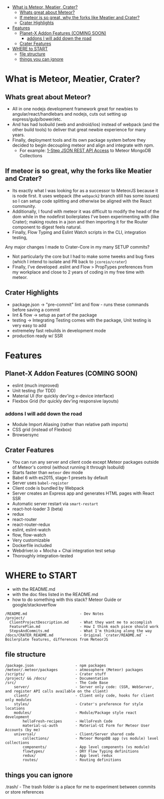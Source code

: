 <!-- TOC -->

- [What is Meteor, Meatier, Crater?](#what-is-meteor-meatier-crater)
    - [Whats great about Meteor?](#whats-great-about-meteor)
    - [If meteor is so great, why the forks like Meatier and Crater?](#if-meteor-is-so-great-why-the-forks-like-meatier-and-crater)
    - [Crater Highlights](#crater-highlights)
- [Features](#features)
    - [Planet-X Addon Features (COMING SOON)](#planet-x-addon-features-coming-soon)
        - [addons I will add down the road](#addons-i-will-add-down-the-road)
    - [Crater Features](#crater-features)
- [WHERE to START](#where-to-start)
    - [file structure](#file-structure)
    - [things you can ignore](#things-you-can-ignore)

<!-- /TOC -->

# What is Meteor, Meatier, Crater?
## Whats great about Meteor?
- All in one nodejs development framework great for newbies to angular/react/handlebars and nodejs, cuts out setting up express/gulp/bower/etc.
- And has had Isobuild (web and android/ios) instead of webpack (and the other build tools) to deliver that great newbie experience for many years. 
- Finally, deployment tools and its own package system before they decided to begin decoupling meteor and align and integrate with npm.
    - For example: [1-Step JSON REST API Access](https://atmospherejs.com/simple/rest) to Meteor MongoDB Collections 

## If meteor is so great, why the forks like Meatier and Crater?
- Its exactly what I was looking for as a successor to MeteorJS because it is node first. It uses webpack (the `webpack2` branch still has some issues) so I can setup code splitting and otherwise be aligned with the React community.
- Additionally, I found with meteor it was difficult to modify the head of the dom while in the nodefirst boilerplates I've been experimenting with (like Crater); making routes in a json and then importing it for the  Router component to digest feels natural.
- Finally, Flow Typing and Eslint Watch scripts in the CLI, integration testing, 

Any major changes I made to Crater-Core in my many SETUP commits?
- Not particularly the core but I had to make some tweeks and bug fixes (which I intend to isolate and PR back to `jcoreio/crater`)
- Finally, I've developed .eslint and Flow > PropTypes preferences from my workplace and close to 2 years of coding in my free time with meteor.  


## Crater Highlights
* package.json -> "pre-commit" lint and flow - runs these commands before saving a commit
* lint & flow -> setup as part of the package
* testing -> Integrating Testing comes with the package, Unit testing is very easy to add
* extremeley fast rebuilds in development mode
* production ready w/ SSR

# Features
## Planet-X Addon Features (COMING SOON)
* eslint (much improved)
* Unit testing (for TDD)
* Material UI (for quickly dev'ing x-device interface)
* Flexbox Grid (for quickly dev'ing responsive layouts)

### addons I will add down the road
* Module Import Aliasing (rather than relative path imports)
* CSS grid (instead of Flexbox)
* Browsersync

## Crater Features
* You can run any server and client code except Meteor packages outside of Meteor's control (without running it through Isobuild)
* Starts faster than `meteor` dev mode
* Babel 6 with es2015, stage-1 presets by default
* Server uses `babel-register`
* Client code is bundled by Webpack
* Server creates an Express app and generates HTML pages with React SSR
* Automatic server restart via `smart-restart`
* react-hot-loader 3 (beta)
* redux
* react-router
* react-router-redux
* eslint, eslint-watch
* flow, flow-watch
* Very customizable
* Dockerfile included
* Webdriver.io + Mocha + Chai integration test setup
* Thoroughly integration-tested

# WHERE to START
- with the README.md
- with the doc files listed in the README.md
- how to do something with this stack? Meteor Guide or google/stackoverflow
```
/README.md                        - Dev Notes
/project/
  ClientProjectDescription.md     - What they want me to accomplish
  FeaturePlan.md                  - How I think each piece should work
  StepsAndCommits.md              - What I'm thinking along the way
/docs/CRATER_README.md            - Original `crater/README.md` - Boilerplate features, differences from MeteorJS
```

## file structure
```
/package.json                   - npm packages
/meteor/.meteor/packages        - atmosophere (Meteor) packages
/scripts/                       - Crater stuff
/project/ && /docs/             - Documentation
/src/                           - The Code Base
    server/                     - Server only code: (SSR, WebServer, and register API calls available on the client)
    client/                     - Client only code, hooks for client only modules
    styles/                     - Crater's preference for style locations
    modules/                    - Module/Package style react development
        helloFresh-recipes      - HelloFresh Code
        material-ui-auth        - Material-UI Form for Meteor User Accounts (by me)
    universal/                  - Client/Server shared code
        collections/            - Meteor MongoDB app (vs module) level collections
        components/             - App level components (vs module)
        flowtypes/              - DRY Flow Typing definitions
        redux/                  - App level redux
        routes/                 - Routing definitions
```


## things you can ignore
.trash/ - The trash folder is a place for me to experiment between commits or store references

